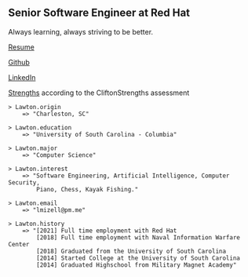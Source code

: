 ## Senior Software Engineer at Red Hat

Always learning, always striving to be better. 

[Resume](https://raw.githubusercontent.com/LawtonM/LawtonM.github.io/master/lmizell_resume_2025_v3.pdf)

[Github](https://github.com/Alcamech)

[LinkedIn](https://www.linkedin.com/in/lawton-mizell-a70b3493/)

[Strengths](https://raw.githubusercontent.com/LawtonM/LawtonM.github.io/master/cliftonStrengths.pdf) according to the CliftonStrengths assessment

    > Lawton.origin
        => "Charleston, SC"

    > Lawton.education
        => "University of South Carolina - Columbia"

    > Lawton.major
        => "Computer Science"

    > Lawton.interest
        => "Software Engineering, Artificial Intelligence, Computer Security,
            Piano, Chess, Kayak Fishing."

    > Lawton.email
        => "lmizell@pm.me"
        
    > Lawton.history
        => "[2021] Full time employment with Red Hat
            [2018] Full time employment with Naval Information Warfare Center 
            [2018] Graduated from the University of South Carolina
            [2014] Started College at the University of South Carolina
            [2014] Graduated Highschool from Military Magnet Academy"
